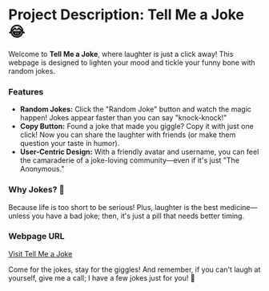 # Project Description: Tell Me a Joke 😂

Welcome to **Tell Me a Joke**, where laughter is just a click away! This webpage is designed to lighten your mood and tickle your funny bone with random jokes. 

### Features

- **Random Jokes:** Click the "Random Joke" button and watch the magic happen! Jokes appear faster than you can say "knock-knock!"
- **Copy Button:** Found a joke that made you giggle? Copy it with just one click! Now you can share the laughter with friends (or make them question your taste in humor).
- **User-Centric Design:** With a friendly avatar and username, you can feel the camaraderie of a joke-loving community—even if it's just "The Anonymous."

### Why Jokes? 🤔
Because life is too short to be serious! Plus, laughter is the best medicine—unless you have a bad joke; then, it's just a pill that needs better timing.

### Webpage URL
[Visit Tell Me a Joke](https://your-joke-webpage-url.com)

Come for the jokes, stay for the giggles! And remember, if you can't laugh at yourself, give me a call; I have a few jokes just for you! 🎉
